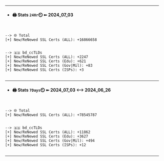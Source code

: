 

---
- #### 🖨️ **Stats** `24Hr`⏲️ ➼ 2024_07_03
```console


--> 🌐 Total
[+] New/ReNewed SSL Certs (ALL): +16866658


--> 🇧🇩 bd_ccTLDs
[+] New/ReNewed SSL Certs (ALL): +2247
[+] New/ReNewed SSL Certs (Edu): +621
[+] New/ReNewed SSL Certs (Gov|Mil): +83
[+] New/ReNewed SSL Certs (ISPs): +3


```

---
- #### 🖨️ **Stats** `7Days`⏲️ ➼ 2024_07_03 <--> 2024_06_26
```console


--> 🌐 Total
[+] New/ReNewed SSL Certs (ALL): +78545787


--> 🇧🇩 bd_ccTLDs
[+] New/ReNewed SSL Certs (ALL): +11862
[+] New/ReNewed SSL Certs (Edu): +3627
[+] New/ReNewed SSL Certs (Gov|Mil): +494
[+] New/ReNewed SSL Certs (ISPs): +12


```

---

